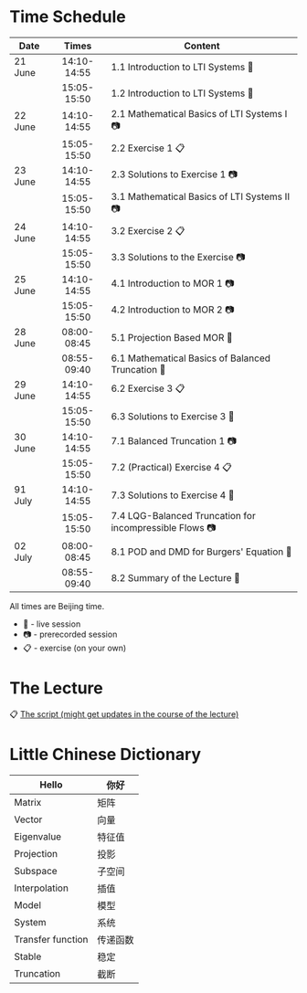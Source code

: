 # Time Schedule

| Date | Times | Content |
| ---- | :-----: | ------- |
| 21 June |  14:10-14:55 | 1.1 Introduction to LTI Systems :microphone: |
|         |  15:05-15:50 | 1.2 Introduction to LTI Systems :microphone: |
| 22 June |  14:10-14:55 | 2.1 Mathematical Basics of LTI Systems I :camera: |
|         |  15:05-15:50 | 2.2 Exercise 1 :clipboard: |
| 23 June |  14:10-14:55 | 2.3 Solutions to Exercise 1 :camera: |
|         |  15:05-15:50 | 3.1 Mathematical Basics of LTI Systems II :camera: |
| 24 June |  14:10-14:55 | 3.2 Exercise 2 :clipboard:|
|         |  15:05-15:50 | 3.3 Solutions to the Exercise :camera: |
| 25 June |  14:10-14:55 | 4.1 Introduction to MOR 1 :camera: |
|         |  15:05-15:50 | 4.2 Introduction to MOR 2 :camera: |
| 28 June |  08:00-08:45 | 5.1 Projection Based MOR :microphone: |
|         |  08:55-09:40 | 6.1 Mathematical Basics of Balanced Truncation :microphone: |
| 29 June |  14:10-14:55 | 6.2 Exercise 3 :clipboard: |
|         |  15:05-15:50 | 6.3 Solutions to Exercise 3 :microphone: |
| 30 June |  14:10-14:55 | 7.1 Balanced Truncation 1 :camera: |
|         |  15:05-15:50 | 7.2 (Practical) Exercise 4 :clipboard: |
| 91 July |  14:10-14:55 | 7.3 Solutions to Exercise 4 :microphone: |
|         |  15:05-15:50 | 7.4 LQG-Balanced Truncation for incompressible Flows :camera: |
| 02 July |  08:00-08:45 | 8.1 POD and DMD for Burgers' Equation :microphone: |
|         |  08:55-09:40 | 8.2 Summary of the Lecture :microphone: |

All times are Beijing time.

 * :microphone: - live session
 * :camera: - prerecorded session
 * :clipboard: - exercise (on your own)

# The Lecture

:clipboard: [The script (might get updates in the course of the lecture)](shmorsc.pdf)

<!--
## 1 Introduction to LTI Systems

*I will start my short course by introducing the class of Linear Time Invariant
(LTI) systems and the control related system theory for them. Although LTI
systems can be used to model many real life processes, the mathematical theory
for control is very general.*

 * An illustrative example
 * The state-space representation and transfer functions
 * Controllability/Observability
 * Realizations

[The lecture whiteboard](blackboards/11-lti-intro.png)

## 2 Mathematical Basics of LTI Systems 1

1. Screencast with introduction to math basics and explanations of the 1st exercise
sheet on
  * Hautusz' criteria
  * Equivalence transformations
2. Please download and solve the [1st exercise sheet](exi.pdf).
3. Screencast with the solutions.

[The solutions whiteboard](blackboards/23-exi.png)

## 3 Mathematical Basics of LTI Systems 2

1. Screencast with introduction to math basics and explanations of the 2nd exercise
sheet on
  * Stability and Minimality,
  * System Norms.
2. Please download and solve the [2nd exercise sheet](exii.pdf).
3. Screencast with the solutions.

[The lecture whiteboard](blackboards/31-stability.png)
 * stability

[The solutions whiteboard](blackboards/33-exii.png)

## 4 Introduction to Model Reduction

*This lecture will be on the fundamental motivations and mathematical
notions of model reduction in general and for LTI in particular. This lecture
will provide some illustrative examples for the use and results of model
reduction.*

[The lecture whiteboard](blackboards/412-invariance-intro-mor.png)
 * Recap on *A-invariance*
 * Why model reduction?

## 5 Projection Based Model Reduction

*In this lecture, I will introduce the fundamental model reduction approach
that uses projections and explain several ways to compute these projections.*

 * Projections and projectors
 * Projection and Interpolation

[The lecture whiteboard](blackboards/512-projections-gramians.png)
 * MOR and projections
 * The Gramians

## 6 Mathematical Basics of Balanced Truncation

1. Introduction to math basics and explanations of the 3rd exercise sheet on
  * Gramians of LTI systems,
  * Transformations, Invariants, and
  * Balancing of the Gramians.
2. Please download and solve the [3rd exercise sheet](exiii.pdf).
3. Live discussion of the solutions.

[whiteboard of the exercise](blackboards/61-exiii-gramians.png)


## 7 Balanced Truncation

1. In lecture 7.1, we will learn about Balanced Truncation which is a powerful model
reduction technique for stable LTI systems.

[whiteboard on balanced truncation](blackboards/62-balanced-truncation.png)

2. Please download and solve the [4th exercise sheet](exiv.pdf).
  * You can use `MATLAB` (if you don't have the *control systems toolbox*, use
    the routine files provided below)
  * or `octave` with `pkg install -forge control` and `pkg load control`.
  * Here are the [data and routine files](exiv-data.zip).

3. Live demonstration of the solutions to *Exercise 4* by the students or by the
   lecturer.
  * Solutions [1](bt-min.m) [2](bt-beam.m)

4. Lecture of LQG-BT which combines controller design and model reduction by
   Balanced Truncation and its application to flow control.

[whiteboard](blackboards/712-pract-ex-daes.png)

## 8 Outlook and Summary

In the last lecture, I will showcase how the methods of *Proper Orthogonal
Decomposition* (POD) and *Dynamical Mode Decomposition* (DMD) work for the 2D
*Burgers equation*. [see my blog post](https://www.janheiland.de/post/fenics-burger-pod-dmd/).

### POD for Burgers

[Whiteboard with the POD](blackboards/81-pod.png)

### Wrapup

Finally, we will wrap up the contents of the course.

[Whiteboard of the Summary](blackboards/82-wrapup.png)

### Studying abroad (maybe a Master in Magdeburg)

* [page with links to the Master programmes in English](https://www.ovgu.de/unimagdeburg/en/Study/Study+Programmes/Study+Programmes+in+English-p-48822.html)
* [Whiteboard with the notes](blackboards/83-study-abroad.png)

-->

# Little Chinese Dictionary

| Hello | 你好 |
--------|--------
| Matrix| 矩阵 |
| Vector| 向量 |
| Eigenvalue |特征值|
| Projection |投影|
| Subspace |子空间|
| Interpolation |插值|
| Model |模型|
| System |系统|
| Transfer function |传递函数|
| Stable |稳定|
| Truncation |截断|
